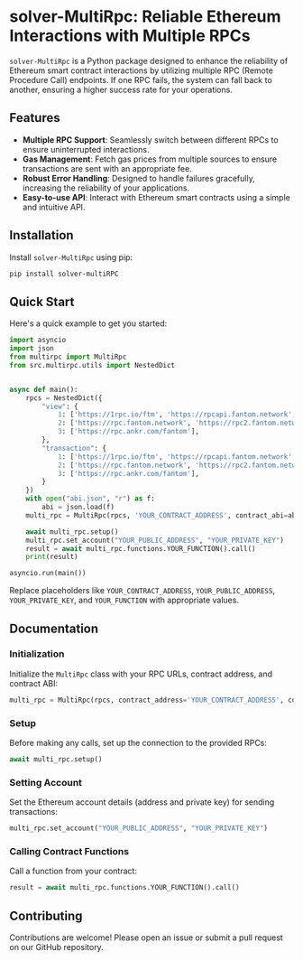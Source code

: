 # solver-MultiRpc: Reliable Ethereum Interactions with Multiple RPCs

`solver-MultiRpc` is a Python package designed to enhance the reliability of Ethereum smart contract interactions by utilizing multiple RPC (Remote Procedure Call) endpoints. If one RPC fails, the system can fall back to another, ensuring a higher success rate for your operations.

## Features

- **Multiple RPC Support**: Seamlessly switch between different RPCs to ensure uninterrupted interactions.
- **Gas Management**: Fetch gas prices from multiple sources to ensure transactions are sent with an appropriate fee.
- **Robust Error Handling**: Designed to handle failures gracefully, increasing the reliability of your applications.
- **Easy-to-use API**: Interact with Ethereum smart contracts using a simple and intuitive API.

## Installation

Install `solver-MultiRpc` using pip:

```bash
pip install solver-multiRPC
```

## Quick Start

Here's a quick example to get you started:

```python
import asyncio
import json
from multirpc import MultiRpc
from src.multirpc.utils import NestedDict


async def main():
    rpcs = NestedDict({
        "view": {
            1: ['https://1rpc.io/ftm', 'https://rpcapi.fantom.network', 'https://rpc3.fantom.network'],
            2: ['https://rpc.fantom.network', 'https://rpc2.fantom.network', ],
            3: ['https://rpc.ankr.com/fantom'],
        },
        "transaction": {
            1: ['https://1rpc.io/ftm', 'https://rpcapi.fantom.network', 'https://rpc3.fantom.network'],
            2: ['https://rpc.fantom.network', 'https://rpc2.fantom.network', ],
            3: ['https://rpc.ankr.com/fantom'],
        }
    })
    with open("abi.json", "r") as f:
        abi = json.load(f)
    multi_rpc = MultiRpc(rpcs, 'YOUR_CONTRACT_ADDRESS', contract_abi=abi, enable_gas_estimation=True)

    await multi_rpc.setup()
    multi_rpc.set_account("YOUR_PUBLIC_ADDRESS", "YOUR_PRIVATE_KEY")
    result = await multi_rpc.functions.YOUR_FUNCTION().call()
    print(result)

asyncio.run(main())
```

Replace placeholders like `YOUR_CONTRACT_ADDRESS`, `YOUR_PUBLIC_ADDRESS`, `YOUR_PRIVATE_KEY`, and `YOUR_FUNCTION` with appropriate values.

## Documentation

### Initialization

Initialize the `MultiRpc` class with your RPC URLs, contract address, and contract ABI:

```python
multi_rpc = MultiRpc(rpcs, contract_address='YOUR_CONTRACT_ADDRESS', contract_abi=abi)
```

### Setup

Before making any calls, set up the connection to the provided RPCs:

```python
await multi_rpc.setup()
```

### Setting Account

Set the Ethereum account details (address and private key) for sending transactions:

```python
multi_rpc.set_account("YOUR_PUBLIC_ADDRESS", "YOUR_PRIVATE_KEY")
```

### Calling Contract Functions

Call a function from your contract:

```python
result = await multi_rpc.functions.YOUR_FUNCTION().call()
```

## Contributing

Contributions are welcome! Please open an issue or submit a pull request on our GitHub repository.

